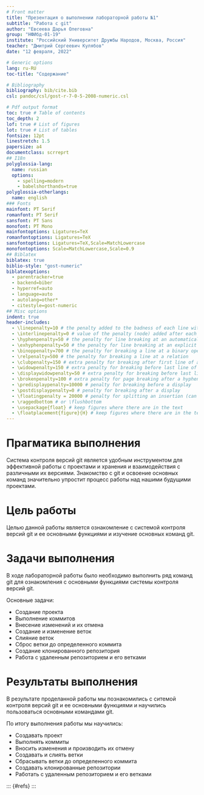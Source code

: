 ```yaml
---
# Front matter
title: "Презентация о выполнении лабораторной работы №1"
subtitle: "Работа с git"
author: "Евсеева Дарья Олеговна"
group: "НФИбд-01-19"
institute: "Российский Университет Дружбы Народов, Москва, Россия"
teacher: "Дмитрий Сергеевич Кулябов"
date: "12 февраля, 2022"

# Generic options
lang: ru-RU
toc-title: "Содержание"

# Bibliography
bibliography: bib/cite.bib
csl: pandoc/csl/gost-r-7-0-5-2008-numeric.csl

# Pdf output format
toc: true # Table of contents
toc_depth: 2
lof: true # List of figures
lot: true # List of tables
fontsize: 12pt
linestretch: 1.5
papersize: a4
documentclass: scrreprt
## I18n
polyglossia-lang:
  name: russian
  options:
	- spelling=modern
	- babelshorthands=true
polyglossia-otherlangs:
  name: english
### Fonts
mainfont: PT Serif
romanfont: PT Serif
sansfont: PT Sans
monofont: PT Mono
mainfontoptions: Ligatures=TeX
romanfontoptions: Ligatures=TeX
sansfontoptions: Ligatures=TeX,Scale=MatchLowercase
monofontoptions: Scale=MatchLowercase,Scale=0.9
## Biblatex
biblatex: true
biblio-style: "gost-numeric"
biblatexoptions:
  - parentracker=true
  - backend=biber
  - hyperref=auto
  - language=auto
  - autolang=other*
  - citestyle=gost-numeric
## Misc options
indent: true
header-includes:
  - \linepenalty=10 # the penalty added to the badness of each line within a paragraph (no associated penalty node) Increasing the value makes tex try to have fewer lines in the paragraph.
  - \interlinepenalty=0 # value of the penalty (node) added after each line of a paragraph.
  - \hyphenpenalty=50 # the penalty for line breaking at an automatically inserted hyphen
  - \exhyphenpenalty=50 # the penalty for line breaking at an explicit hyphen
  - \binoppenalty=700 # the penalty for breaking a line at a binary operator
  - \relpenalty=500 # the penalty for breaking a line at a relation
  - \clubpenalty=150 # extra penalty for breaking after first line of a paragraph
  - \widowpenalty=150 # extra penalty for breaking before last line of a paragraph
  - \displaywidowpenalty=50 # extra penalty for breaking before last line before a display math
  - \brokenpenalty=100 # extra penalty for page breaking after a hyphenated line
  - \predisplaypenalty=10000 # penalty for breaking before a display
  - \postdisplaypenalty=0 # penalty for breaking after a display
  - \floatingpenalty = 20000 # penalty for splitting an insertion (can only be split footnote in standard LaTeX)
  - \raggedbottom # or \flushbottom
  - \usepackage{float} # keep figures where there are in the text
  - \floatplacement{figure}{H} # keep figures where there are in the text
---
```


# Прагматика выполнения

Система контроля версий git является удобным инструментом для эффективной работы с проектами и хранения и взаимодействия с различными их версиями. Знакомство с git и освоение основных команд значительно упростит процесс работы над нашими будущими проектами.

# Цель работы

Целью данной работы является ознакомление с системой контроля версий git и ее основными функциями и изучение основных команд git.

# Задачи выполнения

В ходе лабораторной работы было необходимо выполнить ряд команд git для ознакомления с основными функциями системы контроля версий git. 

Основные задачи:

- Создание проекта
- Выполнение коммитов
- Внесение изменений и их отмена
- Создание и изменение веток
- Слияние веток
- Сброс ветки до определенного коммита
- Создание клонированного репозитория
- Работа с удаленным репозиторием и его ветками

# Результаты выполнения

В результате проделанной работы мы познакомились с ситемой контроля версий git и ее основными функциями и научились пользоваться основными командами git.

По итогу выполнения работы мы научились:

- Создавать проект
- Выполнять коммиты
- Вносить изменения и производить их отмену
- Создавать и слиять ветки
- Сбрасывать ветки до определенного коммита
- Создавать клонированные репозитории
- Работать с удаленным репозиторием и его ветками

::: {#refs}
:::